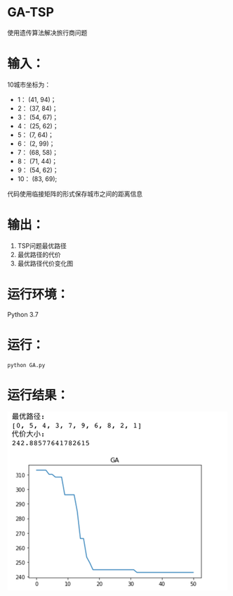 # GA-TSP
使用遗传算法解决旅行商问题

# 输入：
10城市坐标为：
- 1： (41, 94)；
- 2： (37, 84)；
- 3： (54, 67)；
- 4： (25, 62)；
- 5： (7, 64)；
- 6： (2, 99)；
- 7： (68, 58)；
- 8： (71, 44)；
- 9： (54, 62)；
- 10： (83, 69);

代码使用临接矩阵的形式保存城市之间的距离信息

# 输出：
1. TSP问题最优路径
2. 最优路径的代价
3. 最优路径代价变化图


# 运行环境：
Python 3.7

# 运行：
```
python GA.py
```

# 运行结果：
<img src='img/result.png'> 
